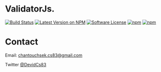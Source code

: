 # ValidatorJs.

[![Build Status](https://travis-ci.org/Chantouch/validator-js.svg?branch=master)](https://travis-ci.org/Chantouch/validator-js.svg?branch=master)
[![Latest Version on NPM](https://img.shields.io/npm/v/@chantouchsek/validatorjs.svg?style=flat-square)](https://npmjs.com/package/@chantouchsek/validatorjs)
[![Software License](https://img.shields.io/badge/license-MIT-brightgreen.svg?style=flat-square)](LICENSE.md)
[![npm](https://img.shields.io/npm/dt/@chantouchsek/validatorjs.svg?style=flat-square)](https://npmjs.com/package/@chantouchsek/validatorjs)
[![npm](https://img.shields.io/npm/dm/@chantouchsek/validatorjs.svg?style=flat-square)](https://npmjs.com/package/@chantouchsek/validatorjs)

# Contact

Email: chantouchsek.cs83@gmail.com

Twitter [@DevidCs83](https://twitter.com/DevidCs83)
